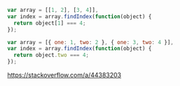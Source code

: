```javascript
var array = [[1, 2], [3, 4]],
var index = array.findIndex(function(object) {
  return object[1] === 4;
});
```

```javascript
var array = [{ one: 1, two: 2 }, { one: 3, two: 4 }],
var index = array.findIndex(function(object) {
  return object.two === 4;
});
```

https://stackoverflow.com/a/44383203
